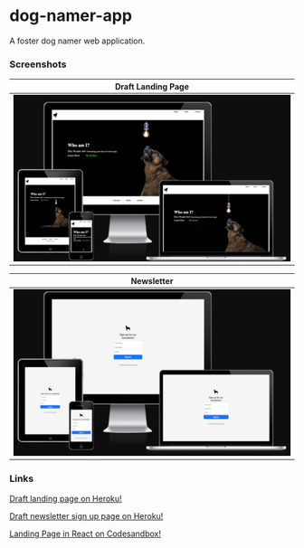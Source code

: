 # dog-namer-app

A foster dog namer web application.

### Screenshots

|                                                       <b>Draft Landing Page</b>                                                        |
| :------------------------------------------------------------------------------------------------------------------------------------: |
| ![Draft Landing Page](https://github.com/Faraja17/dog-namer-app/blob/main/Screen%20Shot%202022-08-25%20at%202.14.28%20PM.png?raw=true) |

|                                                       <b>Newsletter</b>                                                        |
| :----------------------------------------------------------------------------------------------------------------------------: |
| ![Newsletter](https://github.com/Faraja17/dog-namer-app/blob/main/Screen%20Shot%202022-08-24%20at%201.42.34%20AM.png?raw=true) |

### Links

[Draft landing page on Heroku!](https://foster-dog-namer.herokuapp.com/)

[Draft newsletter sign up page on Heroku!](https://foster-dog-namer.herokuapp.com/signup.html)

[Landing Page in React on Codesandbox!](https://codesandbox.io/s/kind-rubin-ngu7fl?file=/src/App.js)
